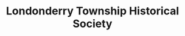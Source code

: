 ---
layout: repo
title: "Londonderry Township Historical Society"
id: 14514
permalink: repos/14514/
---